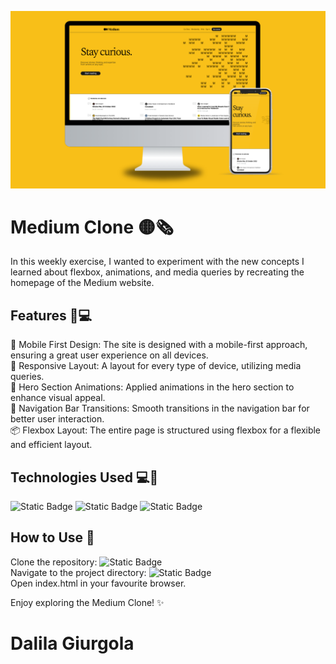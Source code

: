 <p align="center">
    <img src="https://github.com/dalilagiu98/MediumClone/blob/readme/assets/imgs/medium.png?raw=true" />
</p>

# Medium Clone 🟡🗞️

In this weekly exercise, I wanted to experiment with the new concepts I learned about flexbox, animations, and media queries by recreating the homepage of the Medium website.

## Features 📱💻

📱 Mobile First Design: The site is designed with a mobile-first approach, ensuring a great user experience on all devices. <br/>
📐 Responsive Layout: A layout for every type of device, utilizing media queries. <br/>
🎨 Hero Section Animations: Applied animations in the hero section to enhance visual appeal. <br/>
🧭 Navigation Bar Transitions: Smooth transitions in the navigation bar for better user interaction. <br/>
📦 Flexbox Layout: The entire page is structured using flexbox for a flexible and efficient layout. <br/>

## Technologies Used 💻🔧

![Static Badge](https://img.shields.io/badge/HTML-darkorange?logo=html5)
![Static Badge](https://img.shields.io/badge/CSS-darkblue?logo=css3)
![Static Badge](https://img.shields.io/badge/JavaScript-yellow?logo=javascript)

## How to Use 🚀

Clone the repository: ![Static Badge](https://img.shields.io/badge/https%3A%2F%2Fimg.shields.io%2Fbadge%2Fgit%2520clone%2520https%3A%2F%2Fgithub.com%2Fyourusername%2Fmedium-clone.git-E3E1D4) <br/>
Navigate to the project directory: ![Static Badge](https://img.shields.io/badge/https%3A%2F%2Fimg.shields.io%2Fbadge%2Fcd%2520medium-clone-E3E1D4) <br/>
Open index.html in your favourite browser. <br/>

Enjoy exploring the Medium Clone! ✨

# Dalila Giurgola
